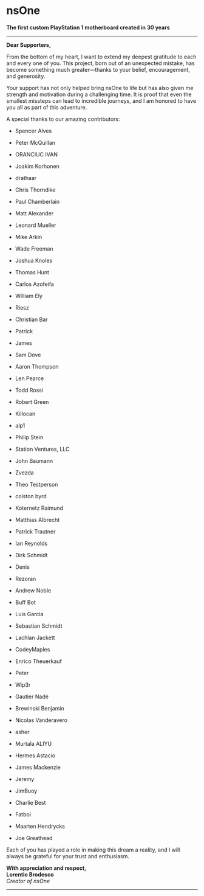 # nsOne
**The first custom PlayStation 1 motherboard created in 30 years**



----------

**Dear Supporters,**

From the bottom of my heart, I want to extend my deepest gratitude to each and every one of you. This project, born out of an unexpected mistake, has become something much greater—thanks to your belief, encouragement, and generosity.

Your support has not only helped bring nsOne to life but has also given me strength and motivation during a challenging time. It is proof that even the smallest missteps can lead to incredible journeys, and I am honored to have you all as part of this adventure.

A special thanks to our amazing contributors:

-   Spencer Alves
    
-   Peter McQuillan
    
-   ORANCIUC IVAN
    
-   Joakim Korhonen
    
-   drathaar
    
-   Chris Thorndike
    
-   Paul Chamberlain
    
-   Matt Alexander
    
-   Leonard Mueller
    
-   Mike Arkin
    
-   Wade Freeman
    
-   Joshua Knoles
    
-   Thomas Hunt
    
-   Carlos Azofeifa
    
-   William Ely
    
-   Riesz
    
-   Christian Bar
    
-   Patrick
    
-   James
    
-   Sam Dove
    
-   Aaron Thompson
    
-   Len Pearce
    
-   Todd Rossi
    
-   Robert Green
    
-   Killocan
    
-   alp1
    
-   Philip Stein
    
-   Station Ventures, LLC
    
-   John Baumann
    
-   Zvezda
    
-   Theo Testperson
    
-   colston byrd
    
-   Koternetz Raimund
    
-   Matthias Albrecht
    
-   Patrick Trautner
    
-   Ian Reynolds
    
-   Dirk Schmidt
    
-   Denis
    
-   Rezoran
    
-   Andrew Noble
    
-   Buff Bot
    
-   Luis Garcia
    
-   Sebastian Schmidt
    
-   Lachlan Jackett
    
-   CodeyMaples
    
-   Enrico Theuerkauf
    
-   Peter
    
-   Wip3r
    
-   Gautier Nadé
    
-   Brewinski Benjamin
    
-   Nicolas Vanderavero
    
-   asher
    
-   Murtala ALIYU
    
-   Hermes Astacio
    
-   James Mackenzie
    
-   Jeremy
    
-   JimBuoy
    
-   Charlie Best
    
-   Fatboi
    
-   Maarten Hendrycks
    
-   Joe Greathead
    

Each of you has played a role in making this dream a reality, and I will always be grateful for your trust and enthusiasm.

**With appreciation and respect,**  
**Lorentio Brodesco**  
_Creator of nsOne_

----------
